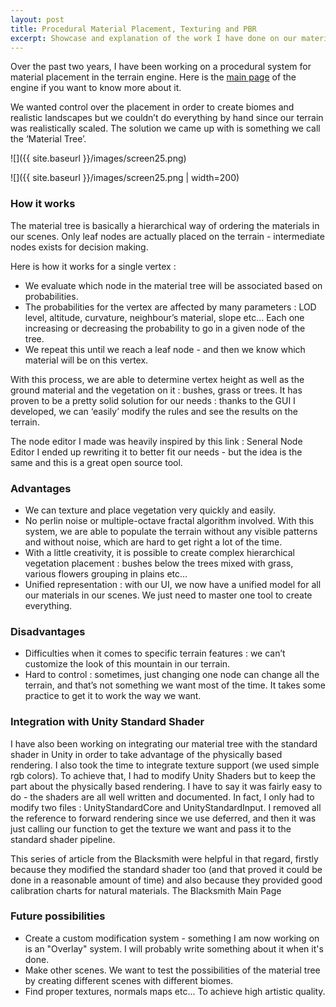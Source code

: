 ```yaml
---
layout: post
title: Procedural Material Placement, Texturing and PBR
excerpt: Showcase and explanation of the work I have done on our material placement workflow in the terrain engine.
---
```


Over the past two years, I have been working on a procedural system for material placement in the terrain engine. Here is the [main page](http://newheadstudio.com/) of the engine if you want to know more about it.

We wanted control over the placement in order to create biomes and realistic landscapes but we couldn’t do everything by hand since our terrain was realistically scaled. The solution we came up with is something we call the ‘Material Tree’.

![]({{ site.baseurl }}/images/screen25.png)

![]({{ site.baseurl }}/images/screen25.png | width=200)

### How it works
The material tree is basically a hierarchical way of ordering the materials in our scenes. Only leaf nodes are actually placed on the terrain - intermediate nodes exists for decision making. 

Here is how it works for a single vertex :
* We evaluate which node in the material tree will be associated based on probabilities. 
* The probabilities for the vertex are affected by many parameters : LOD level, altitude, curvature, neighbour’s material, slope etc… Each one increasing or decreasing the probability to go in a given node of the tree.
* We repeat this until we reach a leaf node - and then we know which material will be on this vertex. 

With this process, we are able to determine vertex height as well as the ground material and the vegetation on it : bushes, grass or trees. It has proven to be a pretty solid solution for our needs : thanks to the GUI I developed, we can ‘easily’ modify the rules and see the results on the terrain. 

The node editor I made was heavily inspired by this link : Seneral Node Editor I ended up rewriting it to better fit our needs - but the idea is the same and this is a great open source tool.

### Advantages
* We can texture and place vegetation very quickly and easily. 
* No perlin noise or multiple-octave fractal algorithm involved. With this system, we are able to populate the terrain without any visible patterns and without noise, which are hard to get right a lot of the time. 
* With a little creativity, it is possible to create complex hierarchical vegetation placement : bushes below the trees mixed with grass, various flowers grouping in plains etc… 
* Unified representation : with our UI, we now have a unified model for all our materials in our scenes. We just need to master one tool to create everything.

### Disadvantages
* Difficulties when it comes to specific terrain features : we can’t customize the look of this mountain in our terrain. 
* Hard to control : sometimes, just changing one node can change all the terrain, and that’s not something we want most of the time. It takes some practice to get it to work the way we want.

### Integration with Unity Standard Shader
I have also been working on integrating our material tree with the standard shader in Unity in order to take advantage of the physically based rendering. I also took the time to integrate texture support (we used simple rgb colors). 
To achieve that, I had to modify Unity Shaders but to keep the part about the physically based rendering. I have to say it was fairly easy to do - the shaders are all well written and documented. In fact, I only had to modify two files : UnityStandardCore and UnityStandardInput. I removed all the reference to forward rendering since we use deferred, and then it was just calling our function to get the texture we want and pass it to the standard shader pipeline. 

This series of article from the Blacksmith were helpful in that regard, firstly because they modified the standard shader too (and that proved it could be done in a reasonable amount of time) and also because they provided good calibration charts for natural materials. The Blacksmith Main Page

### Future possibilities
* Create a custom modification system - something I am now working on is an "Overlay" system. I will probably write something about it when it's done. 
* Make other scenes. We want to test the possibilities of the material tree by creating different scenes with different biomes. 
* Find proper textures, normals maps etc... To achieve high artistic quality. 